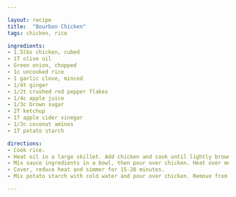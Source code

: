 ```yaml
---

layout: recipe
title:  "Bourbon Chicken"
tags: chicken, rice

ingredients:
- 1.5lbs chicken, cubed
- 1T olive oil
- Green onion, chopped
- 1c uncooked rice
- 1 garlic clove, minced
- 1/4t ginger
- 1/2t crushed red pepper flakes
- 1/4c apple juice
- 1/3c brown sugar
- 2T ketchup
- 1T apple cider vinegar
- 1/3c coconut aminos
- 1T potato starch

directions:
- Cook rice.
- Heat oil in a large skillet. Add chicken and cook until lightly browned.
- Mix sauce ingredients in a bowl, then pour over chicken. Heat over medium-high and bring to a hard boil.
- Cover, reduce heat and simmer for 15-20 minutes.
- Mix potato starch with cold water and pour over chicken. Remove from heat and stir, do not boil.

---
```

